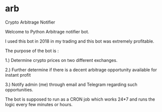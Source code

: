 # arb
Crypto Arbitrage Notifier


Welcome to Python Arbitrage notifier bot. 


I used this bot in 2018 in my trading and this bot was extremely profitable.


The purpose of the bot is :


1.) Determine crypto prices on two different exchanges.

2.) Further determine if there is a decent arbitrage opportunity available for instant profit

3.) Notify admin (me) through email and Telegram regarding such opportunities.


The bot is supposed to run as a CRON job which works 24*7 and runs the logic every few minutes or hours.

